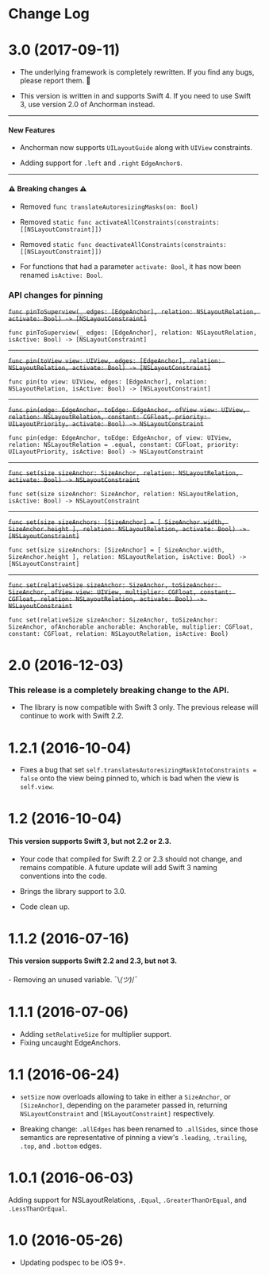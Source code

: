 # Change Log

# 3.0 (2017-09-11)

- The underlying framework is completely rewritten. If you find any bugs, please report them. 🐛

- This version is written in and supports Swift 4. If you need to use Swift 3, use version 2.0 of Anchorman instead.

---

#### New Features

- Anchorman now supports `UILayoutGuide` along with `UIView` constraints.

- Adding support for `.left` and `.right` `EdgeAnchor`s.

--- 
#### ⚠️ Breaking changes ⚠️

- Removed `func translateAutoresizingMasks(on: Bool)`

- Removed `static func activateAllConstraints(constraints: [[NSLayoutConstraint]])`

- Removed `static func deactivateAllConstraints(constraints: [[NSLayoutConstraint]])`

- For functions that had a parameter `activate: Bool`, it has now been renamed `isActive: Bool`.

### API changes for pinning

~~`func pinToSuperview(_ edges: [EdgeAnchor], relation: NSLayoutRelation, activate: Bool) -> [NSLayoutConstraint]`~~

`func pinToSuperview(_ edges: [EdgeAnchor], relation: NSLayoutRelation, isActive: Bool) -> [NSLayoutConstraint]`

---

~~`func pin(toView view: UIView, edges: [EdgeAnchor], relation: NSLayoutRelation, activate: Bool) -> [NSLayoutConstraint]`~~

`func pin(to view: UIView, edges: [EdgeAnchor], relation: NSLayoutRelation, isActive: Bool) -> [NSLayoutConstraint]`

---

~~`func pin(edge: EdgeAnchor, toEdge: EdgeAnchor, ofView view: UIView, relation: NSLayoutRelation, constant: CGFloat, priority: UILayoutPriority, activate: Bool) -> NSLayoutConstraint`~~

`func pin(edge: EdgeAnchor, toEdge: EdgeAnchor, of view: UIView, relation: NSLayoutRelation = .equal, constant: CGFloat, priority: UILayoutPriority, isActive: Bool) -> NSLayoutConstraint`

---

~~`func set(size sizeAnchor: SizeAnchor, relation: NSLayoutRelation, activate: Bool) -> NSLayoutConstraint`~~

`func set(size sizeAnchor: SizeAnchor, relation: NSLayoutRelation, isActive: Bool) -> NSLayoutConstraint`

---

~~`func set(size sizeAnchors: [SizeAnchor] = [ SizeAnchor.width, SizeAnchor.height ], relation: NSLayoutRelation, activate: Bool) -> [NSLayoutConstraint]`~~

`func set(size sizeAnchors: [SizeAnchor] = [ SizeAnchor.width, SizeAnchor.height ], relation: NSLayoutRelation, isActive: Bool) -> [NSLayoutConstraint]`

---

~~`func set(relativeSize sizeAnchor: SizeAnchor, toSizeAnchor: SizeAnchor, ofView view: UIView, multiplier: CGFloat, constant: CGFloat, relation: NSLayoutRelation, activate: Bool) -> NSLayoutConstraint`~~

`func set(relativeSize sizeAnchor: SizeAnchor, toSizeAnchor: SizeAnchor, ofAnchorable anchorable: Anchorable, multiplier: CGFloat, constant: CGFloat, relation: NSLayoutRelation, isActive: Bool)`

# 2.0 (2016-12-03)

### This release is a completely breaking change to the API.

- The library is now compatible with Swift 3 only. The previous release will continue to work with Swift 2.2.

# 1.2.1 (2016-10-04)

- Fixes a bug that set `self.translatesAutoresizingMaskIntoConstraints = false` onto the view being pinned to, which is bad when the view is `self.view`.


# 1.2 (2016-10-04)

#### This version supports Swift 3, but not 2.2 or 2.3.

- Your code that compiled for Swift 2.2 or 2.3 should not change, and remains compatible. A future update will add Swift 3 naming conventions into the code.

- Brings the library support to 3.0.
- Code clean up.


# 1.1.2 (2016-07-16)

#### This version supports Swift 2.2 and 2.3, but not 3.

- Removing an unused variable. ¯\\_(ツ)_/¯


# 1.1.1 (2016-07-06)

- Adding `setRelativeSize` for multiplier support.
- Fixing uncaught EdgeAnchors.

# 1.1 (2016-06-24)

- `setSize` now overloads allowing to take in either a `SizeAnchor`, or `[SizeAnchor]`, depending on the parameter passed in, returning `NSLayoutConstraint` and `[NSLayoutConstraint]` respectively.

- Breaking change: `.allEdges` has been renamed to `.allSides`, since those semantics are representative of pinning a view's `.leading`, `.trailing`, `.top`, and `.bottom` edges.


# 1.0.1 (2016-06-03)

Adding support for NSLayoutRelations, `.Equal`, `.GreaterThanOrEqual`, and `.LessThanOrEqual`.

# 1.0 (2016-05-26)

- Updating podspec to be iOS 9+.